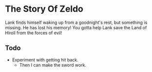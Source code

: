 # The Story Of Zeldo
Lank finds himself waking up from a goodnight's rest, but something is missing.
He has lost his memory! You gotta help Lank save the Land of Hiroll from the
forces of evil!

## Todo
- Experiment with getting hit back.
   - Then I can make the sword work.
